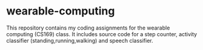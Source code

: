 # wearable-computing
This repository contains my coding assignments for the wearable computing (CS169) class. It includes source code for a step counter, activity classifier (standing,running,walking) and speech classifier.
